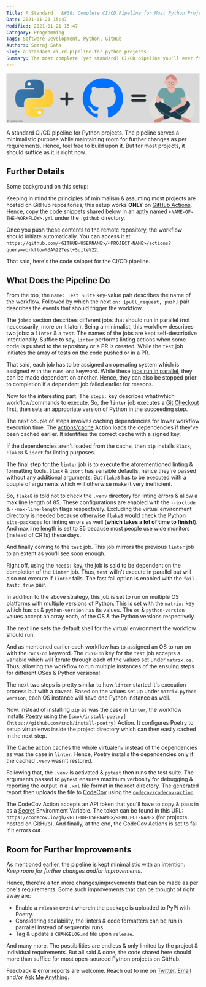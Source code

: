 ```yaml
---
Title: A Standard	&#38; Complete CI/CD Pipeline for Most Python Projects
Date: 2021-01-21 15:47
Modified: 2021-01-21 15:47
Category: Programming
Tags: Software Development, Python, GitHub
Authors: Somraj Saha
Slug: a-standard-ci-cd-pipeline-for-python-projects
Summary: The most complete (yet standard) CI/CD pipeline you'll ever find for most of your Python projects. Now spend more time on maintaining your project rather than fixing CI/CD issues.
---
```


![Python CI/CD Pipeline](./static/images/pipeline.png)

A standard CI/CD pipeline for Python projects. The pipeline serves a minimalistic purpose while maintaining room for further changes as per requirements. Hence, feel free to build upon it. But for most projects, it should suffice as it is right now.

## Further Details

Some background on this setup:

Keeping in mind the principles of minimalism & assuming most projects are hosted on GitHub repositories, this setup works **ONLY** on [GitHub Actions](https://docs.github.com/en/actions). Hence, copy the code snippets shared below in an aptly named `<NAME-OF-THE-WORKFLOW>.yml` under the `.github` directory.

Once you push these contents to the remote repository, the workflow should initiate automatically. You can access it at `https://github.com/<GITHUB-USERNAME>/<PROJECT-NAME>/actions?query=workflow%3A%22Test+Suite%22`.

That said, here's the code snippet for the CI/CD pipeline.

<script src="https://gist.github.com/Jarmos-san/a1f219934fd23ad6b915a37dd85a2864.js"></script>

## What Does the Pipeline Do

From the top, the `name: Test Suite` key-value pair describes the name of the workflow. Followed by which the next `on: [pull_request, push]` pair describes the events that should trigger the workflow.

The `jobs:` section describes different jobs that should run in parallel (not neccessarily, more on it later). Being a minimalist, this workflow describes two jobs: a `linter` & a `test`. The names of the jobs are kept self-descriptive intentionally. Suffice to say, `linter` performs linting actions when some code is pushed to the repository or a PR is created. While the `test` job initiates the array of tests on the code pushed or in a PR.

That said, each job has to be assigned an operating system which is assigned with the `runs-on:` keyword. While these [jobs run in parallel](https://docs.github.com/en/actions/reference/workflow-syntax-for-github-actions#jobsjob_idstrategymax-parallel), they can be made dependent on another. Hence, they can also be stopped prior to completion if a dependent job failed earlier for reasons.

Now for the interesting part. The `steps:` key describes what/which workflow/commands to execute. So, the `linter` job executes a [Git Checkout](https://github.com/actions/checkout) first, then sets an appropriate version of Python in the succeeding step.

The next couple of steps involves caching dependencies for lower workflow execution time. The [actions/cache](https://github.com/actions/cache) Action loads the dependencies if they've been cached earlier. It identifies the correct cache with a signed key.

If the dependencies aren't loaded from the cache, then `pip` installs `Black`, `Flake8` & `isort` for linting purposes.

The final step for the `linter` job is to execute the aforementioned linting & formatting tools. `Black` & `isort` has sensible defaults, hence they're passed without any additional arguments. But `flake8` has to be executed with a couple of arguments which will otherwise make it very inefficient.

So, `flake8` is told not to check the `.venv` directory for linting errors & allow a max line length of 85. These configurations are enabled with the `--exclude` & `--max-line-length` flags respectively. Excluding the virtual environment directory is needed because otherwise `flake8` would check the Python `site-packages` for linting errors as well (**which takes a lot of time to finish!**). And max line length is set to 85 because most people use wide monitors (instead of CRTs) these days.

And finally coming to the `test` job. This job mirrors the previous `linter` job to an extent as you'll see soon enough.

Right off, using the `needs:` key, the job is said to be dependent on the completion of the `linter` job. Thus, `test` willn't execute in parallel but will also not execute if `linter` fails. The fast fail option is enabled with the `fail-fast: true` pair.

In addition to the above strategy, this job is set to run on multiple OS platforms with multiple versions of Python. This is set with the `matrix:` key which has `os` & `python-version` has its values. The `os` & `python-version` values accept an array each, of the OS & the Python versions respectively.

The next line sets the default shell for the virtual environment the workflow should run.

And as mentioned earlier each workflow has to assigned an OS to run on with the `runs-on` keyword. The `runs-on` key for the `test` job accepts a variable which will iterate through each of the values set under `matrix.os`. Thus, allowing the workflow to run multiple instances of the ensuing steps for different OSes & Python versions!

The next two steps is pretty similar to how `linter` started it's execution process but with a caveat. Based on the values set up under `matrix.python-version`, each OS instance will have one Python instance as well.

Now, instead of installing `pip` as was the case in `linter`, the workflow installs [Poetry](https://python-poetry.org/) using the `[snok/install-poetry](https://github.com/snok/install-poetry)` Action. It configures Poetry to setup virtualenvs inside the project directory which can then easily cached in the next step.

The Cache action caches the whole virtualenv instead of the dependencies as was the case in `linter`. Hence, Poetry installs the dependencies only if the cached `.venv` wasn't restored.

Following that, the `.venv` is activated & `pytest` then runs the test suite. The arguments passed to `pytest` ensures maximum verbosity for debugging & reporting the output in a `.xml` file format in the root directory. The generated report then uploads the file to [CodeCov](https://about.codecov.io/) using the [`codecov/codecov-action`](https://github.com/codecov/codecov-action).

The CodeCov Action accepts an API token that you'll have to copy & pass in as a [Secret](https://docs.github.com/en/actions/reference/encrypted-secrets) Environment Variable. The token can be found in this URL: `https://codecov.io/gh/<GITHUB-USERNAME>/<PROJECT-NAME>` (for projects hosted on GitHub). And finally, at the end, the CodeCov Actions is set to fail if it errors out.

## Room for Further Improvements

As mentioned earlier, the pipeline is kept minimalistic with an intention: _Keep room for further changes and/or improvements_.

Hence, there're a ton more changes/improvements that can be made as per one's requirements. Some such improvements that can be thought of right away are:

- Enable a `release` event wherein the package is uploaded to PyPi with Poetry.
- Considering scalability, the linters & code formatters can be run in parrallel instead of sequential runs.
- Tag & update a `CHANGELOG.md` file upon `release`.

And many more. The possibilities are endless & only limited by the project & individual requirements. But all said & done, the code shared here should more than suffice for most open-sourced Python projects on GitHub.

Feedback & error reports are welcome. Reach out to me on [Twitter](https://twitter.com/Jarmosan), [Email](mailto:somraj.mle@gmail.com) and/or [Ask Me Anything](https://github.com/Jarmos-san/Jarmos-san/discussions/categories/q-a).
